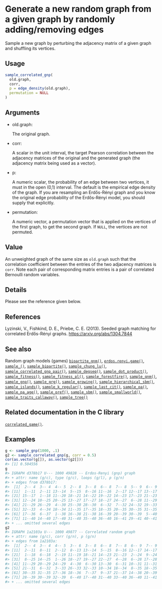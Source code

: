 # Generate a new random graph from a given graph by randomly adding/removing edges

Sample a new graph by perturbing the adjacency matrix of a given graph
and shuffling its vertices.

## Usage

``` r
sample_correlated_gnp(
  old.graph,
  corr,
  p = edge_density(old.graph),
  permutation = NULL
)
```

## Arguments

- old.graph:

  The original graph.

- corr:

  A scalar in the unit interval, the target Pearson correlation between
  the adjacency matrices of the original and the generated graph (the
  adjacency matrix being used as a vector).

- p:

  A numeric scalar, the probability of an edge between two vertices, it
  must in the open (0,1) interval. The default is the empirical edge
  density of the graph. If you are resampling an Erdős-Rényi graph and
  you know the original edge probability of the Erdős-Rényi model, you
  should supply that explicitly.

- permutation:

  A numeric vector, a permutation vector that is applied on the vertices
  of the first graph, to get the second graph. If `NULL`, the vertices
  are not permuted.

## Value

An unweighted graph of the same size as `old.graph` such that the
correlation coefficient between the entries of the two adjacency
matrices is `corr`. Note each pair of corresponding matrix entries is a
pair of correlated Bernoulli random variables.

## Details

Please see the reference given below.

## References

Lyzinski, V., Fishkind, D. E., Priebe, C. E. (2013). Seeded graph
matching for correlated Erdős-Rényi graphs.
<https://arxiv.org/abs/1304.7844>

## See also

Random graph models (games)
[`bipartite_gnm()`](https://r.igraph.org/reference/sample_bipartite_gnm.md),
[`erdos.renyi.game()`](https://r.igraph.org/reference/erdos.renyi.game.md),
[`sample_()`](https://r.igraph.org/reference/sample_.md),
[`sample_bipartite()`](https://r.igraph.org/reference/sample_bipartite.md),
[`sample_chung_lu()`](https://r.igraph.org/reference/sample_chung_lu.md),
[`sample_correlated_gnp_pair()`](https://r.igraph.org/reference/sample_correlated_gnp_pair.md),
[`sample_degseq()`](https://r.igraph.org/reference/sample_degseq.md),
[`sample_dot_product()`](https://r.igraph.org/reference/sample_dot_product.md),
[`sample_fitness()`](https://r.igraph.org/reference/sample_fitness.md),
[`sample_fitness_pl()`](https://r.igraph.org/reference/sample_fitness_pl.md),
[`sample_forestfire()`](https://r.igraph.org/reference/sample_forestfire.md),
[`sample_gnm()`](https://r.igraph.org/reference/sample_gnm.md),
[`sample_gnp()`](https://r.igraph.org/reference/sample_gnp.md),
[`sample_grg()`](https://r.igraph.org/reference/sample_grg.md),
[`sample_growing()`](https://r.igraph.org/reference/sample_growing.md),
[`sample_hierarchical_sbm()`](https://r.igraph.org/reference/sample_hierarchical_sbm.md),
[`sample_islands()`](https://r.igraph.org/reference/sample_islands.md),
[`sample_k_regular()`](https://r.igraph.org/reference/sample_k_regular.md),
[`sample_last_cit()`](https://r.igraph.org/reference/sample_last_cit.md),
[`sample_pa()`](https://r.igraph.org/reference/sample_pa.md),
[`sample_pa_age()`](https://r.igraph.org/reference/sample_pa_age.md),
[`sample_pref()`](https://r.igraph.org/reference/sample_pref.md),
[`sample_sbm()`](https://r.igraph.org/reference/sample_sbm.md),
[`sample_smallworld()`](https://r.igraph.org/reference/sample_smallworld.md),
[`sample_traits_callaway()`](https://r.igraph.org/reference/sample_traits_callaway.md),
[`sample_tree()`](https://r.igraph.org/reference/sample_tree.md)

## Related documentation in the C library

[`correlated_game()`](https://igraph.org/c/html/latest/igraph-Generators.html#igraph_correlated_game).

## Examples

``` r
g <- sample_gnp(1000, .1)
g2 <- sample_correlated_gnp(g, corr = 0.5)
cor(as.vector(g[]), as.vector(g2[]))
#> [1] 0.504556
g
#> IGRAPH d378b17 U--- 1000 49828 -- Erdos-Renyi (gnp) graph
#> + attr: name (g/c), type (g/c), loops (g/l), p (g/n)
#> + edges from d378b17:
#>  [1]  2-- 4  3-- 4  4-- 5  2-- 8  3-- 8  6-- 8  7-- 8  5-- 9  6-- 9  7-- 9
#> [11]  1--11  2--11 13--14  5--15  8--16 11--16  2--17 12--17 13--17 14--17
#> [21] 15--17  1--18 11--20 18--21 14--22 19--22 14--23 17--23 21--23  9--24
#> [31] 12--24 10--25 20--25 13--27 17--27 18--27 24--27  6--28 11--29 16--29
#> [41] 21--29 26--29  4--30 25--30 28--30  6--32  7--32 24--32 19--33 26--33
#> [51] 32--33  4--34 18--34 11--35 17--35 18--35 20--35 30--35 31--35  9--36
#> [61] 17--36  6--37  1--38 16--38 21--38 16--39 20--39 30--39  5--40  6--40
#> [71] 11--40 14--40 17--40 31--40 35--40 36--40 16--41 29--41 40--41  3--42
#> + ... omitted several edges
g2
#> IGRAPH 1a2103a U--- 1000 49877 -- Correlated random graph
#> + attr: name (g/c), corr (g/n), p (g/n)
#> + edges from 1a2103a:
#>  [1]  2-- 4  3-- 4  4-- 5  3-- 6  3-- 8  6-- 8  7-- 8  6-- 9  7-- 9  7--10
#> [11]  2--11  8--11  2--12  8--13 13--14  5--15  8--16 12--17 14--17 15--17
#> [21]  1--18  6--18  2--19 11--19 18--21 14--23 21--23  2--24  9--24 12--24
#> [31]  8--25 14--25  1--26 18--27 19--27 22--27  4--28  6--28 17--28  9--29
#> [41] 11--29 20--29 24--29  4--30  6--30 13--30  6--31 10--31 11--31 13--31
#> [51] 21--31  6--32  3--33 26--33 32--33 10--34 18--34  8--35 18--35 20--35
#> [61] 30--35 31--35 17--36 18--36  7--37  9--37 21--37 14--38 20--39 25--39
#> [71] 28--39 30--39 32--39  6--40 17--40 31--40 33--40 36--40 11--41 28--41
#> + ... omitted several edges
```
